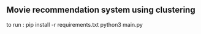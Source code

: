 Movie recommendation system using clustering
--------------------------------------------
to run :
pip install -r requirements.txt
python3 main.py 
